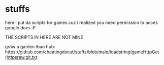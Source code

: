 # stuffs

here i put da scripts for games cuz i realized you need permission to acces google docs :P

THE SCRIPTS IN HERE ARE NOT MINE

 grow a garden tbao hub: https://github.com/cheatingdonut/stuffs/blob/main/loadstring(gameHttpGet(httpsraw.git.txt
